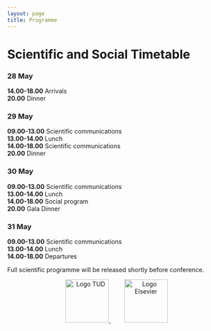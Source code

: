 ```yaml
---
layout: page
title: Programme
---
```


# Scientific and Social Timetable
### 28 May  
**14.00-18.00** Arrivals  
**20.00** Dinner  
 
### 29 May
**09.00-13.00** Scientific communications  
**13.00-14.00** Lunch  
**14.00-18.00** Scientific communications  
**20.00** Dinner  
 
### 30 May
**09.00-13.00** Scientific communications  
**13.00-14.00** Lunch  
**14.00-18.00** Social program  
**20.00** Gala Dinner  
 
### 31 May
**09.00-13.00** Scientific communications  
**13.00-14.00** Lunch  
**14.00-18.00** Departures  

Full scientific programme will be released shortly before conference.

<p align="center">
  <a href="https://www.tudelft.nl/" target="_blank">
    <img alt="Logo TUD" src="http://aetoc24.com/assets/img/tud_logo.jpg" height="100px">
  </a>
  &nbsp; &nbsp; &nbsp; &nbsp;
  <a href="https://www.elsevier.com/" target="_blank">
    <img alt="Logo Elsevier" src="https://www.aetoc24.com/assets/img/Elsevier_logo.png" height="100px">
  </a>
</p>

